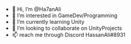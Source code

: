 - 👋 Hi, I’m @Ha7anAli
- 👀 I’m interested in GameDev/Programming
- 🌱 I’m currently learning Unity
- 💞️ I’m looking to collaborate on UnityProjects
- 📫 reach me through Discord HassanAli#8931 

<!---
Ha7anAli/Ha7anAli is a ✨ special ✨ repository because its `README.md` (this file) appears on your GitHub profile.
You can click the Preview link to take a look at your changes.
--->
